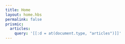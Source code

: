 ```yaml
---
title: Home
layout: home.hbs
permalink: false
prismic:
  articles:
    query: '[[:d = at(document.type, "articles")]]'
---
```

